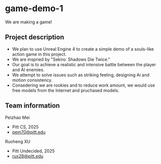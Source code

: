 # game-demo-1


We are making a game!

## Project description

* We plan to use Unreal Engine 4 to create a simple demo of a souls-like action game in this project.    <br>
* We are inspried by "Sekiro: Shadows Die Twice." <br>
*  Our goal is to achieve a realistic and intensive battle between the player and AI enemies.<br>
*  We attempt to solve issues such as striking feeling, designing Ai and motion consistency.<br>   
*  Consedering we are rookies and to reduce work amount, we would use free models from the Internet and pruchased models.
## Team information

Peizhao Mei <br>
* Pitt CS, 2025 <br>
* pem70@pitt.edu<br>

Ruoheng XU<br>
* Pitt Undecided, 2025 <br>
* rux28@pitt.edu
